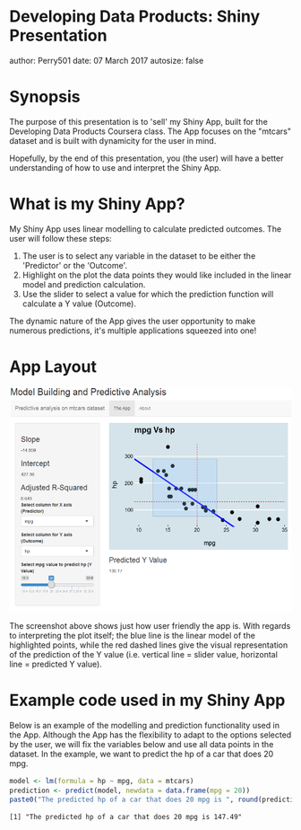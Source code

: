 Developing Data Products: Shiny Presentation
========================================================
author: Perry501
date: 07 March 2017
autosize: false

Synopsis
========================================================

The purpose of this presentation is to 'sell' my Shiny App, built for the Developing Data Products Coursera class. The App focuses on the "mtcars" dataset and is built with dynamicity for the user in mind.

Hopefully, by the end of this presentation, you (the user) will have a better understanding of how to use and interpret the Shiny App.

What is my Shiny App?
========================================================

My Shiny App uses linear modelling to calculate predicted outcomes. The user will follow these steps:

1. The user is to select any variable in the dataset to be either the 'Predictor' or the 'Outcome'.
2. Highlight on the plot the data points they would like included in the linear model and prediction calculation.
3. Use the slider to select a value for which the prediction function will calculate a Y value (Outcome).

The dynamic nature of the App gives the user opportunity to make numerous predictions, it's multiple applications squeezed into one!

App Layout
========================================================

<div align = "center">
<img src = "Screenshot.png" width = 600 height = 400>
</div>

The screenshot above shows just how user friendly the app is. With regards to interpreting the plot itself; the blue line is the linear model of the highlighted points, while the red dashed lines give the visual representation of the prediction of the Y value (i.e. vertical line = slider value, horizontal line = predicted Y value).

Example code used in my Shiny App
========================================================

Below is an example of the modelling and prediction functionality used in the App. Although the App has the flexibility to adapt to the options selected by the user, we will fix the variables below and use all data points in the dataset. In the example, we want to predict the hp of a car that does 20 mpg.


```r
model <- lm(formula = hp ~ mpg, data = mtcars)
prediction <- predict(model, newdata = data.frame(mpg = 20))
paste0("The predicted hp of a car that does 20 mpg is ", round(prediction, digits = 2))
```

```
[1] "The predicted hp of a car that does 20 mpg is 147.49"
```
